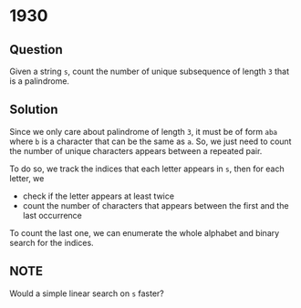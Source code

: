# 1930

## Question

Given a string `s`, count the number of unique subsequence of length `3` that is a palindrome.

## Solution

Since we only care about palindrome of length `3`, it must be of form `aba` where `b` is a character that can be the same as `a`. So, we just need to count the number of unique characters appears between a repeated pair.

To do so, we track the indices that each letter appears in `s`, then for each letter, we
* check if the letter appears at least twice
* count the number of characters that appears between the first and the last occurrence

To count the last one, we can enumerate the whole alphabet and binary search for the indices.

## NOTE

Would a simple linear search on `s` faster?


